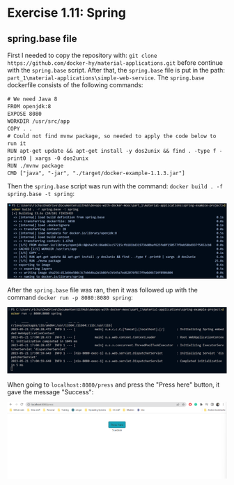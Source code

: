 # Exercise 1.11: Spring

## spring.base file

First I needed to copy the repository with: ``git clone https://github.com/docker-hy/material-applications.git`` before continue with the ``spring.base`` script. After that, the ``spring.base`` file is put in the path: ``part_1\material-applications\simple-web-service``. The ``spring.base`` dockerfile consists of the following commands:

``# We need Java 8`` <br/>
``FROM openjdk:8`` <br/>
``EXPOSE 8080`` <br/>
``WORKDIR /usr/src/app`` <br/>
``COPY . .`` <br/>
``# Could not find mvnw package, so needed to apply the code below to run it`` <br/>
``RUN apt-get update && apt-get install -y dos2unix && find . -type f -print0 | xargs -0 dos2unix`` <br/>
``RUN ./mvnw package`` <br/>
``CMD ["java", "-jar", "./target/docker-example-1.1.3.jar"]``

Then the ``spring.base`` script was run with the command: ``docker build . -f spring.base -t spring``:

![Output Exercise 1.11 pt 1](image/Exercise_1_11_Spring_pt1.png)

After the ``spring.base`` file was ran, then it was followed up with the command ``docker run -p 8080:8080 spring``:

![Output Exercise 1.11 pt 2](image/Exercise_1_11_Spring_pt2.png)

When going to ``localhost:8080/press`` and press the "Press here" button, it gave the message "Success":

![Success](image/Exercise_1_11_Spring_pt3.png)